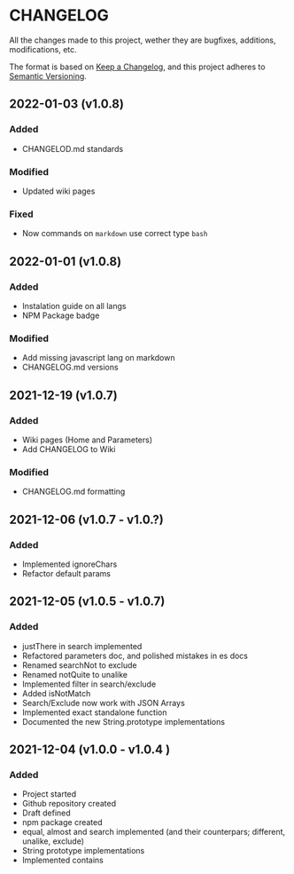 # CHANGELOG #
All the changes made to this project, wether they are bugfixes, additions, modifications, etc.

The format is based on [Keep a Changelog](https://keepachangelog.com/en/1.0.0/),
and this project adheres to [Semantic Versioning](https://semver.org/spec/v2.0.0.html).

## 2022-01-03 (v1.0.8)
### Added
- CHANGELOD.md standards

### Modified
- Updated wiki pages

### Fixed
- Now commands on `markdown` use correct type `bash`

## 2022-01-01 (v1.0.8)
### Added
- Instalation guide on all langs
- NPM Package badge

### Modified
- Add missing javascript lang on markdown
- CHANGELOG.md versions

## 2021-12-19 (v1.0.7)
### Added
- Wiki pages (Home and Parameters)
- Add CHANGELOG to Wiki

### Modified
- CHANGELOG.md formatting

## 2021-12-06 (v1.0.7 - v1.0.?)
### Added
- Implemented ignoreChars
- Refactor default params

## 2021-12-05 (v1.0.5 - v1.0.7)
### Added
- justThere in search implemented
- Refactored parameters doc, and polished mistakes in es docs
- Renamed searchNot to exclude
- Renamed notQuite to unalike
- Implemented filter in search/exclude
- Added isNotMatch
- Search/Exclude now work with JSON Arrays
- Implemented exact standalone function
- Documented the new String.prototype implementations

## 2021-12-04 (v1.0.0 - v1.0.4 )
### Added
- Project started
- Github repository created
- Draft defined
- npm package created
- equal, almost and search implemented (and their counterpars; different, unalike, exclude)
- String prototype implementations
- Implemented contains
